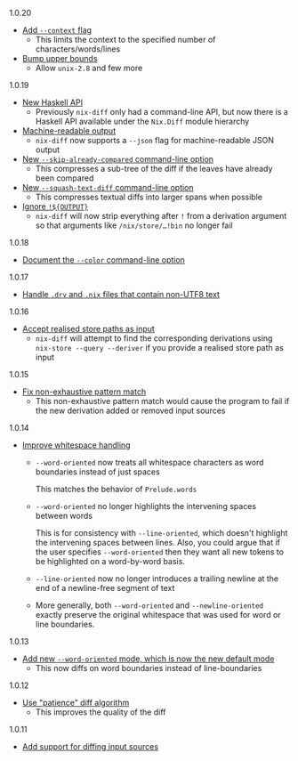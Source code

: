 1.0.20

* [Add `--context` flag](https://github.com/Gabriella439/nix-diff/pull/81)
  * This limits the context to the specified number of characters/words/lines
* [Bump upper bounds](https://github.com/Gabriella439/nix-diff/pull/79)
  * Allow `unix-2.8` and few more

1.0.19

* [New Haskell API](https://github.com/Gabriella439/nix-diff/pull/60)
  * Previously `nix-diff` only had a command-line API, but now there is a
    Haskell API available under the `Nix.Diff` module hierarchy
* [Machine-readable output](https://github.com/Gabriella439/nix-diff/pull/61)
  * `nix-diff` now supports a `--json` flag for machine-readable JSON output
* [New `--skip-already-compared` command-line option](https://github.com/Gabriella439/nix-diff/pull/69)
  * This compresses a sub-tree of the diff if the leaves have already been
    compared
* [New `--squash-text-diff` command-line option](https://github.com/Gabriella439/nix-diff/pull/70)
  * This compresses textual diffs into larger spans when possible
* [Ignore `!${OUTPUT}`](https://github.com/Gabriella439/nix-diff/pull/66)
  * `nix-diff` will now strip everything after `!` from a derivation argument
    so that arguments like `/nix/store/…!bin` no longer fail

1.0.18

* [Document the `--color` command-line option](https://github.com/Gabriel439/nix-diff/pull/54)

1.0.17

* [Handle `.drv` and `.nix` files that contain non-UTF8 text](https://github.com/Gabriel439/nix-diff/pull/50)

1.0.16

* [Accept realised store paths as input](https://github.com/Gabriel439/nix-diff/pull/47)
  * `nix-diff` will attempt to find the corresponding derivations using
    `nix-store --query --deriver` if you provide a realised store path as input

1.0.15

* [Fix non-exhaustive pattern match](https://github.com/Gabriel439/nix-diff/pull/45)
    * This non-exhaustive pattern match would cause the program to fail if
      the new derivation added or removed input sources

1.0.14

* [Improve whitespace handling](https://github.com/Gabriel439/nix-diff/pull/40)
    * `--word-oriented` now treats all whitespace characters as word
      boundaries instead of just spaces

      This matches the behavior of `Prelude.words`

    * `--word-oriented` no longer highlights the intervening spaces between
      words

      This is for consistency with `--line-oriented`, which doesn't
      highlight the intervening spaces between lines.  Also, you could argue
      that if the user specifies `--word-oriented` then they want all new
      tokens to be highlighted on a word-by-word basis.

    * `--line-oriented` now no longer introduces a trailing newline at the
      end of a newline-free segment of text

    * More generally, both `--word-oriented` and `--newline-oriented`
      exactly preserve the original whitespace that was used for word or
      line boundaries.

1.0.13

* [Add new `--word-oriented` mode, which is now the new default mode](https://github.com/Gabriel439/nix-diff/pull/38)
    * This now diffs on word boundaries instead of line-boundaries

1.0.12

* [Use "patience" diff algorithm](https://github.com/Gabriel439/nix-diff/pull/33)
    * This improves the quality of the diff

1.0.11

* [Add support for diffing input sources](https://github.com/Gabriel439/nix-diff/pull/30)
